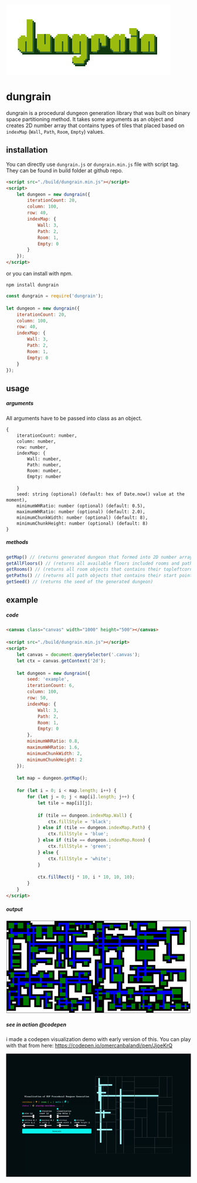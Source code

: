 ![](https://raw.githubusercontent.com/obsfx/dungrain/master/media/logo.png)

# dungrain

dungrain is a procedural dungeon generation library that was built on binary space partitioning method. It takes some arguments as an object and creates 2D number array that contains types of tiles that placed based on `indexMap` (`Wall`, `Path`, `Room`, `Empty`) values.

## installation

You can directly use `dungrain.js` or `dungrain.min.js` file with script tag. They can be found in build folder at github repo.

```html
<script src="./build/dungrain.min.js"></script>
<script>
    let dungeon = new dungrain({
        iterationCount: 20,
        column: 100,
        row: 40,
        indexMap: {
            Wall: 3,
            Path: 2,
            Room: 1,
            Empty: 0
        }
    });
</script>
```

or you can install with npm.

```
npm install dungrain
```

```javascript
const dungrain = require('dungrain');

let dungeon = new dungrain({
    iterationCount: 20,
    column: 100,
    row: 40,
    indexMap: {
        Wall: 3,
        Path: 2,
        Room: 1,
        Empty: 0
    }
});
```

## usage

##### arguments

All arguments have to be passed into class as an object.

```
{
    iterationCount: number,
    column: number,
    row: number,
    indexMap: {
        Wall: number,
        Path: number,
        Room: number,
        Empty: number
        
    }
	seed: string (optional) (default: hex of Date.now() value at the moment),
	minimumWHRatio: number (optional) (default: 0.5),
	maximumWHRatio: number (optional) (default: 2.0),
	minimumChunkWidth: number (optional) (default: 8),
	minimumChunkHeight: number (optional) (default: 8)
} 
```

##### methods

```javascript
getMap() // (returns generated dungeon that formed into 2D number array)
getAllFloors() // (returns all available floors included rooms and paths)
getRooms() // (returns all room objects that contains their topleftcorner point and all available floors array)
getPaths() // (returns all path objects that contains their start point, all available floors array data, direction data (0: VERTICAL, 1: HORIZONTAL) and width value (represents the length of the path))
getSeed() // (returns the seed of the generated dungeon)
```



## example

##### code

```html
<canvas class="canvas" width="1000" height="500"></canvas>

<script src="./build/dungrain.min.js"></script>
<script>
	let canvas = document.querySelector('.canvas');
	let ctx = canvas.getContext('2d');
	
	let dungeon = new dungrain({
		seed: 'example',
		iterationCount: 6,
		column: 100,
		row: 50,
		indexMap: {
			Wall: 3,
			Path: 2,
			Room: 1,
			Empty: 0
		},
		minimumWHRatio: 0.8,
		maximumWHRatio: 1.6,
		minimumChunkWidth: 2,
		minimumChunkHeight: 2
	});

	let map = dungeon.getMap();

	for (let i = 0; i < map.length; i++) {
		for (let j = 0; j < map[i].length; j++) {
			let tile = map[i][j];

			if (tile == dungeon.indexMap.Wall) {
				ctx.fillStyle = 'black';
			} else if (tile == dungeon.indexMap.Path) {
				ctx.fillStyle = 'blue';
			} else if (tile == dungeon.indexMap.Room) { 
				ctx.fillStyle = 'green';
			} else {
				ctx.fillStyle = 'white';
			}

			ctx.fillRect(j * 10, i * 10, 10, 10);
		}
	}
</script>
```

##### output

![](https://raw.githubusercontent.com/obsfx/dungrain/master/media/example.png)



##### see in action @codepen

i made a codepen visualization demo with early version of this. You can play with that from here: https://codepen.io/omercanbalandi/pen/JjoeKrQ

![](https://raw.githubusercontent.com/obsfx/dungrain/master/media/codepen.gif)
